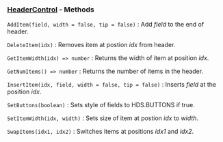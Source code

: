 ### [HeaderControl](<../HeaderControl.md>) - Methods
`AddItem(field, width = false, tip = false)`
: Add *field* to the end of header.

`DeleteItem(idx)`
: Removes item at postion *idx* from header.

`GetItemWidth(idx) => number`
: Returns the width of item at position *idx*.

`GetNumItems() => number`
: Returns the number of items in the header.

`InsertItem(idx, field, width = false, tip = false)`
: Inserts *field* at the position *idx*.

`SetButtons(boolean)`
: Sets style of fields to HDS.BUTTONS if true.

`SetItemWidth(idx, width)`
: Sets size of item at postion *idx* to *width*.

`SwapItems(idx1, idx2)`
: Switches items at positions *idx1* and *idx2*.